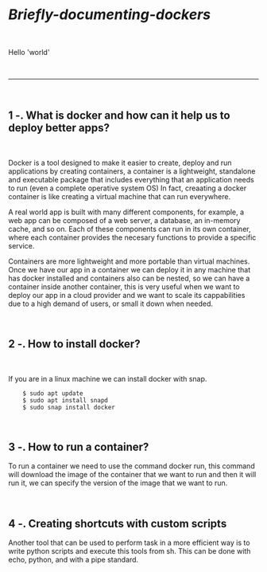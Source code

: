 
# *Briefly-documenting-dockers*

<br>

Hello 'world'

<br>

***

<br>

## 1 -. What is docker and how can it help us to deploy better apps?

<br>

Docker is a tool designed to make it easier to create, deploy and run applications by
creating containers, a container is a lightweight, standalone and executable package
that includes everything that an application needs to run (even a complete operative system OS)
In fact, creaating a docker container is like creating a virtual machine that can run everywhere.

A real world app is built with many different components, for example, a web app can be
composed of a web server, a database, an in-memory cache, and so on. Each of these components
can run in its own container, where each container provides the necesary functions to provide
a specific service.

Containers are more lightweight and more portable than virtual machines.
Once we have our app in a container we can deploy it in any machine that has docker installed
and containers also can be nested, so we can have a container inside another container, this
is very useful when we want to deploy our app in a cloud provider and we want to scale its
cappabilities due to a high demand of users, or small it down when needed.


<br>

## 2 -. How to install docker?

<br>

If you are in a linux machine we can install docker with snap.

```
    $ sudo apt update
    $ sudo apt install snapd
    $ sudo snap install docker
```


<br>

## 3 -. How to run a container?
To run a container we need to use the command docker run, this command will download
the image of the container that we want to run and then it will run it, we can specify
the version of the image that we want to run.

<br>

## 4 -. Creating shortcuts with custom scripts

Another tool that can be used to perform task in a more efficient way is to write python scripts and execute
this tools from sh. This can be done with echo, python, and with a pipe standard.
